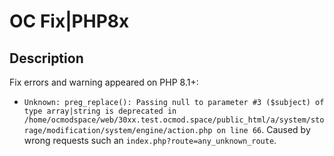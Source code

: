 #  OC Fix|PHP8x

## Description
Fix errors and warning appeared on PHP 8.1+:
* `Unknown: preg_replace(): Passing null to parameter #3 ($subject) of type array|string is deprecated in /home/ocmodspace/web/30xx.test.ocmod.space/public_html/a/system/storage/modification/system/engine/action.php on line 66`. Caused by wrong requests such an `index.php?route=any_unknown_route`.
